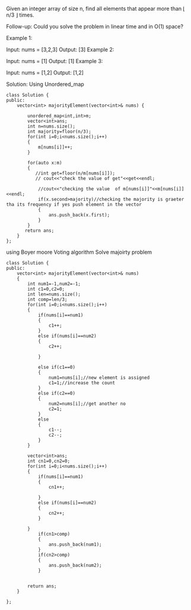 Given an integer array of size n, find all elements that appear more than ⌊ n/3 ⌋ times.

Follow-up: Could you solve the problem in linear time and in O(1) space?

 

Example 1:

Input: nums = [3,2,3]
Output: [3]
Example 2:

Input: nums = [1]
Output: [1]
Example 3:

Input: nums = [1,2]
Output: [1,2]

Solution: Using Unordered_map
```
class Solution {
public:
    vector<int> majorityElement(vector<int>& nums) {
        
        unordered_map<int,int>m;
        vector<int>ans;
        int n=nums.size();
        int majority=floor(n/3);
        for(int i=0;i<nums.size();i++)
        {
            m[nums[i]]++;
        }
        
        for(auto x:m)
        {
           //int get=floor(n/m[nums[i]]);
           // cout<<"check the value of get"<<get<<endl;
            
            //cout<<"checking the value  of m[nums[i]]"<<m[nums[i]]<<endl;
            if(x.second>majority)//checking the majority is graeter tha its frequency if yes push element in the vector 
            {
                ans.push_back(x.first);
            }
        }
       return ans;
    }
};
```
using Boyer moore Voting algorithm Solve majoirty problem
```
class Solution {
public:
    vector<int> majorityElement(vector<int>& nums) 
    {
        int num1=-1,num2=-1;
        int c1=0,c2=0;
        int len=nums.size();
        int comp=len/3;
        for(int i=0;i<nums.size();i++)
        {
            if(nums[i]==num1)
            {
                c1++;
            }
            else if(nums[i]==num2)
            {
                c2++;
                
            }
            
            else if(c1==0)
            {
                num1=nums[i];//new element is assigned
                c1=1;//increase the count
            }
            else if(c2==0)
            {
                num2=nums[i];//get another no
                c2=1;
            }
            else
            {
                c1--;
                c2--;
            }
        }
        
        vector<int>ans;
        int cn1=0,cn2=0;
        for(int i=0;i<nums.size();i++)
        {
            if(nums[i]==num1)
            {
                cn1++;
                
            }
            else if(nums[i]==num2)
            {
                cn2++;
            }
            
        }
            if(cn1>comp)
            {
                ans.push_back(num1);
            }
            if(cn2>comp)
            {
                ans.push_back(num2);
            }
            
    
        return ans;
    }
  
};
```

